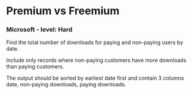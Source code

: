# Premium vs Freemium

### Microsoft - level: Hard
Find the total number of downloads for paying and non-paying users by date. 

Include only records where non-paying customers have more downloads than paying customers. 

The output should be sorted by earliest date first and contain 3 columns date, non-paying downloads, paying downloads.




